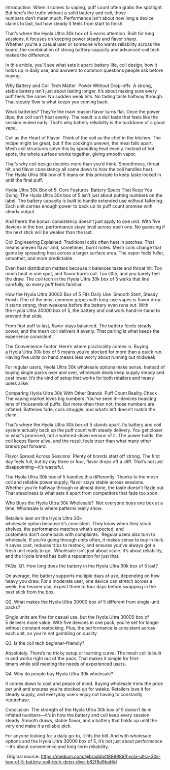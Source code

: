 
Introduction 
When it comes to vaping, puff count often grabs the spotlight. But here’s the truth: without a solid battery and coil, those numbers don’t mean much. Performance isn’t about how long a device claims to last, but how steady it feels from start to finish. 

That’s where the Hyola Ultra 30k box of 5 earns attention. Built for long sessions, it focuses on keeping power steady and flavor sharp. Whether you’re a casual user or someone who wants reliability across the board, the combination of strong battery capacity and advanced coil tech makes the difference. 

In this article, you’ll see what sets it apart: battery life, coil design, how it holds up in daily use, and answers to common questions people ask before buying. 

Why Battery and Coil Tech Matter 
Power Without Drop-offs 
A strong, stable battery isn’t just about lasting longer. It’s about making sure every puff feels the same. No sudden weak hits. No fading taste halfway through. That steady flow is what keeps you coming back. 

Weak batteries? They’re the main reason flavor turns flat. Once the power dips, the coil can’t heat evenly. The result is a dull taste that feels like the session ended early. That’s why battery reliability is the backbone of a good vape. 

Coil as the Heart of Flavor 
Think of the coil as the chef in the kitchen. The recipe might be great, but if the cooking’s uneven, the meal falls apart. Mesh coil structures solve this by spreading heat evenly. Instead of hot spots, the whole surface works together, giving smooth vapor. 

That’s why coil design decides more than you’d think. Smoothness, throat hit, and flavor consistency all come down to how the coil handles heat. The Hyola Ultra 30k box of 5 leans on this principle to keep taste locked in until the final puff. 

Hyola Ultra 30k Box of 5: Core Features 
Battery Specs That Keep You Going 
The Hyola Ultra 30k box of 5 isn’t just about putting numbers on the label. The battery capacity is built to handle extended use without faltering. Each unit carries enough power to back up its puff count promise with steady output. 

And here’s the bonus: consistency doesn’t just apply to one unit. With five devices in the box, performance stays level across each one. No guessing if the next stick will be weaker than the last. 

Coil Engineering Explained 
Traditional coils often heat in patches. That means uneven flavor and, sometimes, burnt notes. Mesh coils change that game by spreading heat across a larger surface area. The vapor feels fuller, smoother, and more predictable. 

Even heat distribution matters because it balances taste and throat hit. Too much heat in one spot, and flavor burns out. Too little, and you barely feel the draw. The coil tech in the Hyola Ultra 30k box of 5 walks that line carefully, so every puff feels familiar. 

How the Hyola Ultra 30000 Box of 5 Fits Daily Use 
Smooth Start, Steady Finish 
One of the most common gripes with long-use vapes is flavor drop. It starts strong, then weakens before the battery even runs out. With the Hyola Ultra 30000 box of 5, the battery and coil work hand-in-hand to prevent that slide. 

From first puff to last, flavor stays balanced. The battery feeds steady power, and the mesh coil delivers it evenly. That pairing is what keeps the experience consistent. 

The Convenience Factor 
Here’s where practicality comes in. Buying a Hyola Ultra 30k box of 5 means you’re stocked for more than a quick run. Having five units on hand means less worry about running out midweek. 

For regular users, Hyola Ultra 30k wholesale options make sense. Instead of buying single packs over and over, wholesale deals keep supply steady and cost lower. It’s the kind of setup that works for both retailers and heavy users alike. 

Comparing Hyola Ultra 30k With Other Brands 
Puff Count Reality Check 
The vaping market loves big numbers. You’ve seen it—devices boasting tens of thousands of puffs. But more often than not, those numbers are inflated. Batteries fade, coils struggle, and what’s left doesn’t match the claim. 

That’s where the Hyola Ultra 30k box of 5 stands apart. Its battery and coil system actually back up the puff count with steady delivery. You get closer to what’s promised, not a watered-down version of it. The power holds, the coil keeps flavor alive, and the result feels truer than what many other brands put forward. 

Flavor Spread Across Sessions 
Plenty of brands start off strong. The first day feels full, but by day three or four, flavor drops off a cliff. That’s not just disappointing—it’s wasteful. 

The Hyola Ultra 30k box of 5 handles this differently. Thanks to the mesh coil and reliable power supply, flavor stays stable across sessions. Whether you’re halfway through or almost done, the taste doesn’t fizzle out. That steadiness is what sets it apart from competitors that fade too soon. 

Who Buys the Hyola Ultra 30k Wholesale? 
Not everyone buys one box at a time. Wholesale is where patterns really show. 

Retailers lean on the Hyola Ultra 30k wholesale option because it’s consistent. They know when they stock shelves, the performance matches what’s expected, and customers don’t come back with complaints. 
Regular users also turn to wholesale. If you’re going through units often, it makes sense to buy in bulk. It saves cost, reduces trips to restock, and ensures you’ve always got a fresh unit ready to go. 
Wholesale isn’t just about scale. It’s about reliability, and the Hyola brand has built a reputation for just that. 

FAQs 
Q1. How long does the battery in the Hyola Ultra 30k box of 5 last? 

On average, the battery supports multiple days of use, depending on how heavy you draw. For a moderate user, one device can stretch across a week. For heavier use, expect three to four days before swapping in the next stick from the box. 

Q2. What makes the Hyola Ultra 30000 box of 5 different from single-unit packs? 

Single units are fine for casual use, but the Hyola Ultra 30000 box of 5 delivers more value. With five devices in one pack, you’re set for longer without constant restocking. Plus, the performance is consistent across each unit, so you’re not gambling on quality. 

Q3. Is the coil tech beginner-friendly? 

Absolutely. There’s no tricky setup or learning curve. The mesh coil is built in and works right out of the pack. That makes it simple for first-timers while still meeting the needs of experienced users. 

Q4. Why do people buy Hyola Ultra 30k wholesale? 

It comes down to cost and peace of mind. Buying wholesale trims the price per unit and ensures you’re stocked up for weeks. Retailers love it for steady supply, and everyday users enjoy not having to constantly repurchase. 

Conclusion 
The strength of the Hyola Ultra 30k box of 5 doesn’t lie in inflated numbers—it’s in how the battery and coil keep every session steady. Smooth draws, stable flavor, and a battery that holds up until the very end make it a reliable pick. 

For anyone looking for a daily go-to, it fits the bill. And with wholesale options and the Hyola Ultra 30000 box of 5, it’s not just about performance—it’s about convenience and long-term reliability. 

 Original source: https://medium.com/@braddpitt898989/hyola-ultra-30k-box-of-5-battery-coil-tech-deep-dive-b82f8a9baf4d

